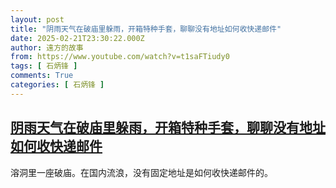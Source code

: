 ```yaml
---
layout: post
title: "阴雨天气在破庙里躲雨，开箱特种手套，聊聊没有地址如何收快递邮件"
date: 2025-02-21T23:30:22.000Z
author: 遠方的故事
from: https://www.youtube.com/watch?v=t1saFTiudy0
tags: [ 石炳锋 ]
comments: True
categories: [ 石炳锋 ]
---
```

<!--1740180622000-->
[阴雨天气在破庙里躲雨，开箱特种手套，聊聊没有地址如何收快递邮件](https://www.youtube.com/watch?v=t1saFTiudy0)
------

<div>
溶洞里一座破庙。在国内流浪，没有固定地址是如何收快递邮件的。
</div>
